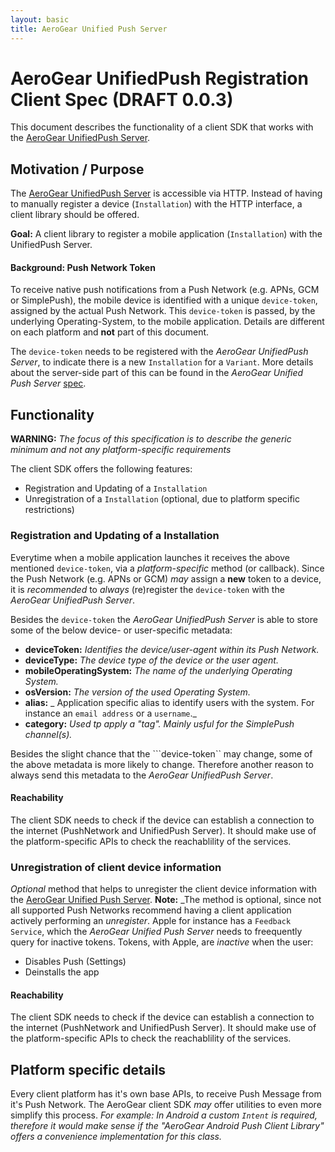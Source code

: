 ```yaml
--- 
layout: basic 
title: AeroGear Unified Push Server 
---
```


# AeroGear UnifiedPush Registration Client Spec (DRAFT 0.0.3)

This document describes the functionality of a client SDK that works with the [AeroGear UnifiedPush Server](http://aerogear.org/docs/specs/aerogear-server-push/).

## Motivation / Purpose

The [AeroGear UnifiedPush Server](http://aerogear.org/docs/specs/aerogear-server-push/) is accessible via HTTP. Instead of having to manually register a device (```Installation```) with the HTTP interface, a client library should be offered.

**Goal:** A client library to register a mobile application (```Installation```) with the UnifiedPush Server.

#### Background: Push Network Token

To receive native push notifications from a Push Network (e.g. APNs, GCM or SimplePush), the mobile device is identified with a unique ```device-token```, assigned by the actual Push Network. This ```device-token``` is passed, by the underlying Operating-System, to the mobile application. Details are different on each platform and  **not** part of this document.

The ```device-token``` needs to be registered with the _AeroGear UnifiedPush Server_, to indicate there is a new ```Installation``` for a ```Variant```. More details about the server-side part of this can be found in the _AeroGear Unified Push Server_ [spec](http://aerogear.org/docs/specs/aerogear-server-push/).

## Functionality 

**WARNING:** _The focus of this specification is to describe the generic minimum and not any platform-specific requirements_ 

The client SDK offers the following features:

* Registration and Updating of a ```Installation``` 
* Unregistration of a ```Installation``` (optional, due to platform specific restrictions)

### Registration and Updating of a Installation

Everytime when a mobile application launches it receives the above mentioned ```device-token```, via a _platform-specific_ method (or callback). Since the Push Network (e.g. APNs or GCM) _may_ assign a **new** token to a device, it is _recommended_ to _always_ (re)register the ```device-token``` with the _AeroGear UnifiedPush Server_.

Besides the ```device-token``` the _AeroGear UnifiedPush Server_ is able to store some of the below device- or user-specific metadata:

* **deviceToken:** _Identifies the device/user-agent within its Push Network._
* **deviceType:** _The device type of the device or the user agent._
* **mobileOperatingSystem:** _The name of the underlying Operating System._
* **osVersion:** _The version of the used Operating System._
* **alias:** _ Application specific alias to identify users with the system. For instance an ```email address``` or a ```username```._
* **category:** _Used tp apply a "tag". Mainly usful for the SimplePush channel(s)._

Besides the slight chance that the ```device-token`` may change, some of the above metadata is more likely to change. Therefore another reason to always send this metadata to the _AeroGear UnifiedPush Server_.

#### Reachability

The client SDK needs to check if the device can establish a connection to the internet (PushNetwork and UnifiedPush Server). It should make use of the platform-specific APIs to check the reachablility of the services.

### Unregistration of client device information

_Optional_ method that helps to unregister the client device information with the [AeroGear Unified Push Server](http://aerogear.org/docs/specs/aerogear-server-push/). **Note:** _The method is optional, since not all supported Push Networks recommend having a client application actively performing an _unregister_. Apple for instance has a ```Feedback Service```, which the _AeroGear Unified Push Server_ needs to freequently query for inactive tokens. Tokens, with Apple, are _inactive_ when the user:
* Disables Push (Settings)
* Deinstalls the app

#### Reachability

The client SDK needs to check if the device can establish a connection to the internet (PushNetwork and UnifiedPush Server). It should make use of the platform-specific APIs to check the reachablility of the services.

## Platform specific details 

Every client platform has it's own base APIs, to receive Push Message from it's Push Network. The AeroGear client SDK _may_ offer utilities to even more simplify this process.
_For example: In Android a custom ```Intent``` is required, therefore it would make sense if the "AeroGear Android Push Client Library" offers a convenience implementation for this class._
